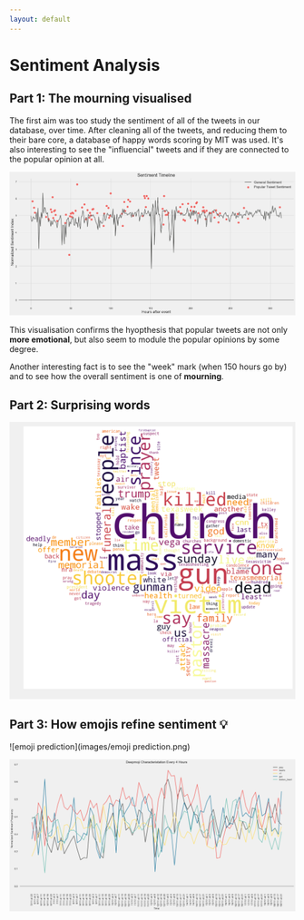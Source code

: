 ```yaml
---
layout: default
---
```


# Sentiment Analysis

## Part 1: The mourning visualised 

The first aim was too study the sentiment of all of the tweets in our database, over time. After cleaning all of the tweets, and reducing them to their bare core, a database of happy words scoring by MIT was used. It's also interesting to see the "influencial" tweets and if they are connected to the popular opinion at all. 

![over_time](images/over_time.png)

This visualisation confirms the hyopthesis that popular tweets are not only **more emotional**, but also seem to module the popular opinions by some degree. 

Another interesting fact is to see the "week" mark (when 150 hours go by) and to see how the overall sentiment is one of **mourning**.

## Part 2: Surprising words 

![emoji prediction](images/word_cloud.png)



## Part 3: How emojis refine sentiment 💡

![emoji prediction](images/emoji prediction.png)



![over_time](images/emoji_over_time.png)





